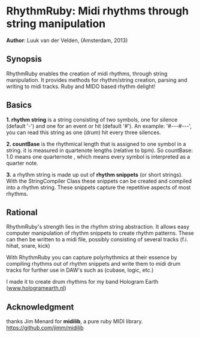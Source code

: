 RhythmRuby: Midi rhythms through string manipulation 
====================================================

**Author**: Luuk van der Velden, (Amsterdam, 2013)

Synopsis
--------

RhythmRuby enables the creation of midi rhythms, through string manipulation. 
It provides methods for rhythm/string creation, parsing and writing to midi tracks.
Ruby and MIDO based rhythm delight!

Basics
------

**1.  rhythm string** is a string consisting of two symbols,
one for silence (default '-') and one for an event or hit (default '#'). An example:
'#---#---', you can read this string as one (drum) hit every three silences. 

**2. countBase** is the rhythmical length that is assigned to one symbol in a string.
it is measured in quartenote lengths (relative to bpm). So countBase: 1.0 means one quarternote
, which means every symbol is interpreted as a quarter note. 

**3.** a rhythm string is made up out of **rhythm snippets** (or short strings). With the
StringCompiler Class these snippets can be created and compiled into a rhythm string.
These snippets capture the repetitive aspects of most rhythms.

Rational
--------

RhythmRuby's strength lies in the rhythm string abstraction. It allows easy computer
manipulation of rhythm snippets to create rhythm patterns. These can then be
written to a midi file, possibly consisting of several tracks (f.i. hihat, snare, kick)

With RhythmRuby you can capture polyrhythmics at their essence by compiling rhythms out of
rhythm snippets and write them to midi drum tracks for further use in DAW's such as (cubase, logic, etc.)

I made it to create drum rhythms for my band Hologram Earth (www.hologramearth.nl)

Acknowledgment
--------------
thanks Jim Menard for **midilib**, a pure ruby MIDI library.
https://github.com/jimm/midilib
